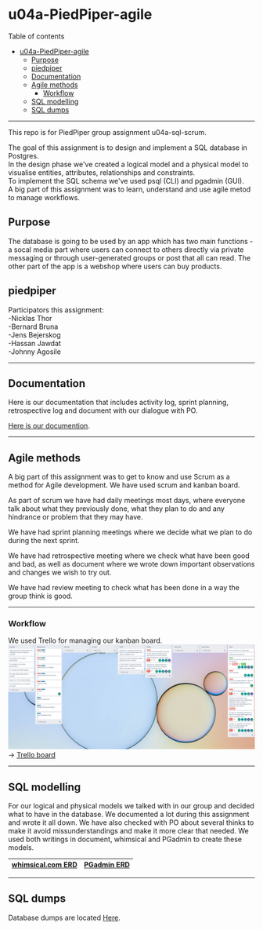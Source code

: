 # u04a-PiedPiper-agile 

Table of contents  

- [u04a-PiedPiper-agile](#u04a-piedpiper-agile)
  - [Purpose](#purpose)
  - [piedpiper](#piedpiper)
  - [Documentation](#documentation)
  - [Agile methods](#agile-methods)
    - [Workflow](#workflow)
  - [SQL modelling](#sql-modelling)
  - [SQL dumps](#sql-dumps)

___

This repo is for PiedPiper group assignment u04a-sql-scrum.  
  
The goal of this assignment is to design and implement a SQL database in Postgres.  
In the design phase we've created a logical model and a physical model to visualise entities, attributes, relationships and constraints.  
To implement the SQL schema we've used psql (CLI) and pgadmin (GUI).  
A big part of this assignment was to learn, understand and use agile metod to manage workflows.  

## Purpose  

The database is going to be used by an app which has two main functions - a socal media part where users can connect to others directly via private messaging or through user-generated groups or post that all can read. The other part of the app is a webshop where users can buy products.

## piedpiper 

Participators this assignment:  
-Nicklas Thor\
-Bernard Bruna\
-Jens Bejerskog\
-Hassan Jawdat\
-Johnny Agosile

___

## Documentation  

Here is our documentation that includes activity log, sprint planning, retrospective log and document with our dialogue with PO.

[Here is our documention](u04a_Agile-DB_DOE21_Chas_Academy_Grupp_PiedPiper.pdf).

___

## Agile methods  

A big part of this assignment was to get to know and use Scrum as a method for Agile development. We have used scrum and kanban board. 

As part of scrum we have had daily meetings most days, where everyone talk about what they previously done, what they plan to do and any hindrance or problem that they may have. 

We have had sprint planning meetings where we decide what we plan to do during the next sprint.

We have had retrospective meeting where we check what have been good and bad, as well as document where we wrote down important observations and changes we wish to try out.

We have had review meeting to check what has been done in a way the group think is good.

___

### Workflow  

We used Trello for managing our kanban board.  
![Screenshot of our Trello board](trello.PNG)  
&rarr; [Trello board](https://trello.com/b/QheWWuGd/teamprojekt1)  

___

## SQL modelling  

For our logical and physical models we talked with in our group and decided what to have in the database. We documented a lot during this assignment and wrote it all down. We have also checked with PO about several thinks to make it avoid missunderstandings and make it more clear that needed. We used both writings in document, whimsical and PGadmin to create these models.
  

|[whimsical.com ERD](whimsical_ERD.PNG)|[PGadmin ERD](PGadmin_ERD.PNG)|
|---|---|


___

## SQL dumps  

Database dumps are located [Here](Schema_piedpiper_backup_v2.sql).


